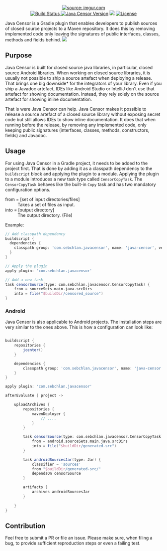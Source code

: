 
<p align="center">
<a href="https://github.com/schlan/java-censor"><img src="https://i.imgur.com/P4jbfWm.png" title="source: imgur.com" /></a>
<br/>
<a href="https://travis-ci.org/schlan/java-censor"><img src="https://travis-ci.org/schlan/java-censor.svg?branch=master" alt="Build Status" /></a><a href="https://repo.jfrog.org/artifactory/libs-release-bintray/com/sebchlan/javacensor/java-censor/">
<img src="https://img.shields.io/maven-central/v/com.sebchlan.javacensor/java-censor.svg" alt="Java Censor Version" /></a>
<a href="https://oss.sonatype.org/content/repositories/snapshots/com/sebchlan/javacensor/java-censor/"> <img src="https://img.shields.io/nexus/s/https/oss.sonatype.org/com.sebchlan.javacensor/java-censor.svg" /></a>
<a href="https://github.com/schlan/java-censor/blob/master/LICENSE.md"><img src="https://img.shields.io/badge/License-Apache%202.0-blue.svg" alt="License" /></a>
</p>

Java Censor is a Gradle plugin that enables developers to publish sources of closed source projects to a Maven repository. It does this by removing implemented code only leaving the signatures of public interfaces, classes, methods and fields behind. 
<img src="https://i.imgur.com/XO8EQ1a.png" />


## Purpose

Java Censor is built for closed source java libraries, in particular, closed source Android libraries. When working on closed source libraries, it is usually not possible to ship a source artefact when deploying a release. 
That brings one big downside* for the integrators of your library. Even if you ship a Javadoc artefact, IDEs like Android Studio or IntelliJ don't use that artefact for showing documentation. Instead, they rely solely on the source artefact for showing inline documentation.  

That is were Java Censor can help. Java Censor makes it possible to release a source artefact of a closed source library without exposing secret code but still allows IDEs to show inline documentation. It does that when running before the release, by removing any implemented code, only keeping public signatures (interfaces, classes, methods, constructors, fields) and Javadoc. 

## Usage

For using Java Censor in a Gradle project, it needs to be added to the project first. That is done by adding it as a classpath dependency to the `buildscript` block and applying the plugin to a module. 
Applying the plugin to a module introduces a new task type called `CensorCopyTask`.  The `CensorCopyTask` behaves like the built-in `Copy` task and has two mandatory configuration options.

<dl>
  <dt>from = [set of input directories/files]</dt>
  <dd>Takes a set of files as input.</dd>

  <dt>into = [output directory]</dt>
  <dd>The output directory. (File)</dd>
</dl>

Example:

```gradle
// Add classpath dependency
buildscript {
  dependencies {
    classpath group: 'com.sebchlan.javacensor', name: 'java-censor', version: '1.0.0'
  }
}

// Apply the plugin
apply plugin: 'com.sebchlan.javacensor'

// Add a new task
task censorSource(type: com.sebchlan.javacensor.CensorCopyTask) {
    from = sourceSets.main.java.srcDirs
    into = file("$buildDir/censored_source")
}
```

### Android

Java Censor is also applicable to Android projects. The installation steps are very similar to the ones above. 
This is how a configuration can look like:

```gradle

buildscript {
    repositories {
        jcenter()
    }

    dependencies {
        classpath group: 'com.sebchlan.javacensor', name: 'java-censor', version: '1.0.0'
    }
}

apply plugin: 'com.sebchlan.javacensor'

afterEvaluate { project ->

    uploadArchives {
        repositories {
            mavenDeployer {
                // ....
            }
        }

        task censorSource(type: com.sebchlan.javacensor.CensorCopyTask) {
            from = android.sourceSets.main.java.srcDirs
            into = file("$buildDir/generated-src")
        }

        task androidSourcesJar(type: Jar) {
            classifier = 'sources'
            from "$buildDir/generated-src/"
            dependsOn censorSource
        }

        artifacts {
            archives androidSourcesJar
        }
        
    }
}
```

## Contribution 

Feel free to submit a PR or file an issue. Please make sure, when filing a bug, to provide sufficient reproduction steps or even a failing test.
